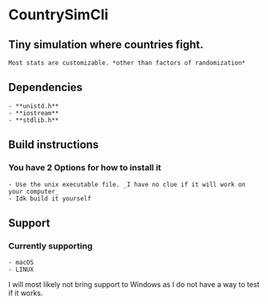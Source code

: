 # CountrySimCli
  ## Tiny simulation where countries fight.
    Most stats are customizable. *other than factors of randomization*

  ## Dependencies
    - **unistd.h**
    - **iostream**
    - **stdlib.h**

## Build instructions
  ### You have **2 Options** for how to install it

    - Use the unix executable file. _I have no clue if it will work on your computer_
    - Idk build it yourself

  ## Support
  ### Currently supporting
    - macOS
    - LINUX
  I will most likely not bring support to Windows as I do not have a way to test if it works.
